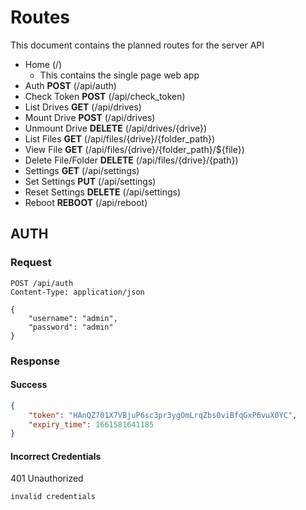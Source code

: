 # Routes

This document contains the planned routes for the server API

- Home (/)
  - This contains the single page web app 
- Auth **POST** (/api/auth)
- Check Token **POST** (/api/check_token)
- List Drives **GET** (/api/drives)
- Mount Drive **POST** (/api/drives)
- Unmount Drive **DELETE** (/api/drives/{drive})
- List Files **GET** (/api/files/{drive}/{folder_path})
- View File **GET** (/api/files/{drive}/{folder_path}/${file})
- Delete File/Folder **DELETE** (/api/files/{drive}/{path})
- Settings **GET** (/api/settings)
- Set Settings **PUT** (/api/settings)
- Reset Settings **DELETE** (/api/settings)
- Reboot **REBOOT** (/api/reboot)

## AUTH

### Request

```http request
POST /api/auth
Content-Type: application/json

{
    "username": "admin",
    "password": "admin"
}

```

### Response

#### Success

``` json
{
    "token": "HAnQZ701X7VBjuP6sc3pr3ygOmLrqZbs0viBfqGxP6vuX0YC",
    "expiry_time": 1661581641185
}
```

#### Incorrect Credentials

401 Unauthorized

```
invalid credentials
```